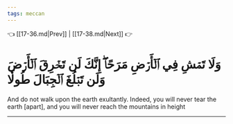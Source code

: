 ```yaml
---
tags: meccan
---
```


👈 [[17-36.md|Prev]] | [[17-38.md|Next]] 👉

# وَلَا تَمۡشِ فِي ٱلۡأَرۡضِ مَرَحًاۖ إِنَّكَ لَن تَخۡرِقَ ٱلۡأَرۡضَ وَلَن تَبۡلُغَ ٱلۡجِبَالَ طُولٗا

And do not walk upon the earth exultantly. Indeed, you will never tear the earth [apart], and you will never reach the mountains in height

---

